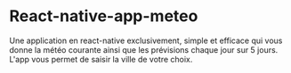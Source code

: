 # React-native-app-meteo
Une application en react-native exclusivement, simple et efficace qui vous donne la météo courante ainsi que les prévisions chaque jour sur 5 jours. L'app vous permet de saisir la ville de votre choix.
